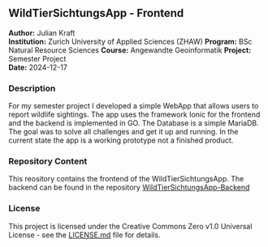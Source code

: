 ## WildTierSichtungsApp - Frontend

**Author:**         Julian Kraft   
**Institution:**    Zurich University of Applied Sciences (ZHAW)
**Program:**        BSc Natural Resource Sciences
**Course:**         Angewandte Geoinformatik
**Project:**        Semester Project  
**Date:**           2024-12-17

### Description

For my semester project I developed a simple WebApp that allows users to report wildlife sightings. The app uses the framework Ionic for the frontend and the backend is implemented in GO.
The Database is a simple MariaDB. The goal was to solve all challenges and get it up and running. In the current state the app is a working prototype not a finished product.

### Repository Content

This reository contains the frontend of the WildTierSichtungsApp. The backend can be found in the repository [WildTierSichtungsApp-Backend](https://github.com/juliankraft/WildtierSichtungsApp_back)

### License

This project is licensed under the Creative Commons Zero v1.0 Universal License - see the [LICENSE.md](LICENSE.md) file for details.